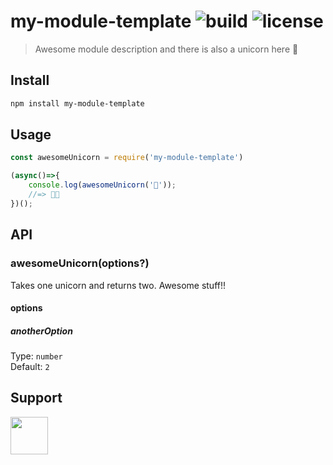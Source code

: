 # my-module-template ![build](https://travis-ci.com/RocktimSaikia/my-module-template.svg?branch=master) ![license](https://img.shields.io/github/license/rocktimsaikia/my-module-template)

> Awesome module description and there is also a unicorn here :unicorn:

## Install
```bash
npm install my-module-template
```

## Usage

```js
const awesomeUnicorn = require('my-module-template')

(async()=>{
    console.log(awesomeUnicorn('🦄'));
    //=> 🦄🦄
})();

```

## API

### awesomeUnicorn(options?)

Takes one unicorn and returns two. Awesome stuff!!

#### options

##### anotherOption

Type: `number`<br>
Default: `2`


## Support

<a href="https://www.buymeacoffee.com/7BdaxfI"><img src="https://user-images.githubusercontent.com/33410545/91206759-48d5d180-e725-11ea-93b5-754d98c007af.png" height="60px"/></a>
